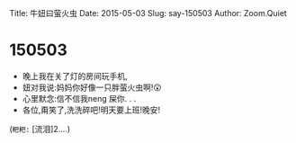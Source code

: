 Title: 牛妞曰萤火虫
Date: 2015-05-03
Slug: say-150503
Author: Zoom.Quiet


# 150503


- 晚上我在关了灯的房间玩手机,
- 妞对我说:妈妈你好像一只胖萤火虫啊!😲
- 心里默念:信不信我neng 屎你. . . 
- 各位,甭笑了,洗洗碎吧!明天要上班!晚安!

(`粑粑:` [流泪]2....)
